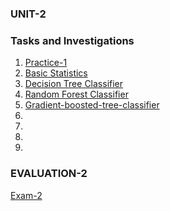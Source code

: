 ### UNIT-2



### Tasks and Investigations
1. [Practice-1](https://github.com/rulom24/DatosMasivos/blob/Unit-2/Practice/Practice-1.scala)
2. [Basic Statistics](https://github.com/rulom24/DatosMasivos/blob/Unit-2/Practice/Practica-Basic%20Statistics.pdf)
3. [Decision Tree Classifier](https://github.com/rulom24/DatosMasivos/blob/Unit-2/Practice/Practica-Decision%20Tree%20Classifier.pdf)
4. [Random Forest Classifier](https://github.com/rulom24/DatosMasivos/blob/Unit-2/Practice/Practica-Random%20Forest%20Classifier.pdf)
5. [Gradient-boosted-tree-classifier](https://github.com/rulom24/DatosMasivos/blob/Unit-2/Practice/Practica-Gradient%20Boosted%20Tree%20Classifier.pdf)
6. []()
7. []()
8. []()
9. []()

### EVALUATION-2
[Exam-2](https://github.com/rulom24/DatosMasivos/blob/Unit-2/Evaluation%202/Evaluaci%C3%B3n-2.pdf)
